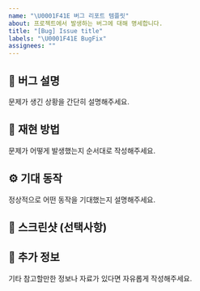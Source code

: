 ```yaml
---
name: "\U0001F41E 버그 리포트 템플릿"
about: 프로젝트에서 발생하는 버그에 대해 명세합니다.
title: "[Bug] Issue title"
labels: "\U0001F41E BugFix"
assignees: ""
---
```


## 💬 버그 설명

문제가 생긴 상황을 간단히 설명해주세요.

## 🔁 재현 방법

문제가 어떻게 발생했는지 순서대로 작성해주세요.

## ⚙️ 기대 동작

정상적으로 어떤 동작을 기대했는지 설명해주세요.

## 📸 스크린샷 (선택사항)

## 📄 추가 정보

기타 참고할만한 정보나 자료가 있다면 자유롭게 작성해주세요.
